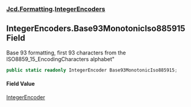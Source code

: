 ### [Jcd.Formatting](Jcd.Formatting.md 'Jcd.Formatting').[IntegerEncoders](Jcd.Formatting.IntegerEncoders.md 'Jcd.Formatting.IntegerEncoders')

## IntegerEncoders.Base93MonotonicIso885915 Field

Base 93 formatting, first 93 characters from the ISO8859_15_EncodingCharacters alphabet"

```csharp
public static readonly IntegerEncoder Base93MonotonicIso885915;
```

#### Field Value
[IntegerEncoder](Jcd.Formatting.IntegerEncoder.md 'Jcd.Formatting.IntegerEncoder')